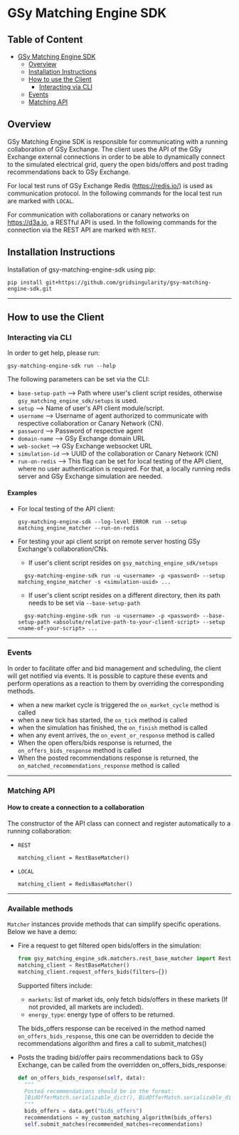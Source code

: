 # GSy Matching Engine SDK
## Table of Content
- [GSy Matching Engine SDK](#gsy-matching-engine-sdk)
  * [Overview](#overview)
  * [Installation Instructions](#installation-instructions)
  * [How to use the Client](#how-to-use-the-client)
    + [Interacting via CLI](#interacting-via-cli)
  * [Events](#events)
  * [Matching API](#matching-api)


## Overview

GSy Matching Engine SDK is responsible for communicating with a running collaboration of GSy Exchange. The client uses
the API of the GSy Exchange external connections in order to be able to dynamically connect to the simulated
electrical grid, query the open bids/offers and post trading recommendations back to GSy Exchange.

For local test runs of GSy Exchange Redis (https://redis.io/) is used as communication protocol.
In the following commands for the local test run are marked with `LOCAL`.

For communication with collaborations or canary networks on https://d3a.io, a RESTful API is used.
In the following commands for the connection via the REST API are marked with `REST`.

## Installation Instructions

Installation of gsy-matching-engine-sdk using pip:

```
pip install git+https://github.com/gridsingularity/gsy-matching-engine-sdk.git
```
---

## How to use the Client

### Interacting via CLI
In order to get help, please run:

```
gsy-matching-engine-sdk run --help
```

The following parameters can be set via the CLI:
- `base-setup-path` --> Path where user's client script resides, otherwise `gsy_matching_engine_sdk/setups` is used.
- `setup` --> Name of user's API client module/script.
- `username` --> Username of agent authorized to communicate with respective collaboration or Canary Network (CN).
- `password` --> Password of respective agent
- `domain-name` --> GSy Exchange domain URL
- `web-socket` --> GSy Exchange websocket URL
- `simulation-id` --> UUID of the collaboration or Canary Network (CN)
- `run-on-redis` --> This flag can be set for local testing of the API client, where no user authentication is required.
  For that, a locally running redis server and GSy Exchange simulation are needed.
#### Examples
- For local testing of the API client:
  ```
  gsy-matching-engine-sdk --log-level ERROR run --setup matching_engine_matcher --run-on-redis
  ```
- For testing your api client script on remote server hosting GSy Exchange's collaboration/CNs.
    - If user's client script resides on `gsy_matching_engine_sdk/setups`

  ```
    gsy-matching-engine-sdk run -u <username> -p <password> --setup matching_engine_matcher -s <simulation-uuid> ...
    ```

    - If user's client script resides on a different directory, then its path needs to be set via `--base-setup-path`

  ```
    gsy-matching-engine-sdk run -u <username> -p <password> --base-setup-path <absolute/relative-path-to-your-client-script> --setup <name-of-your-script> ...
    ```

---


### Events
In order to facilitate offer and bid management and scheduling,
the client will get notified via events.
It is possible to capture these events and perform operations as a reaction to them
by overriding the corresponding methods.
- when a new market cycle is triggered the `on_market_cycle` method is called
- when a new tick has started, the `on_tick` method is called
- when the simulation has finished, the `on_finish` method is called
- when any event arrives, the `on_event_or_response` method is called
- When the open offers/bids response is returned, the `on_offers_bids_response` method is called
- When the posted recommendations response is returned, the `on_matched_recommendations_response` method is called
---

### Matching API
#### How to create a connection to a collaboration
The constructor of the API class can connect and register automatically to a running collaboration:
- `REST`
    ```
    matching_client = RestBaseMatcher()
    ```
- `LOCAL`
    ```
    matching_client = RedisBaseMatcher()
    ```
---

### Available methods

`Matcher` instances provide methods that can simplify specific operations. Below we have a demo:

- Fire a request to get filtered open bids/offers in the simulation:

    ```python
    from gsy_matching_engine_sdk.matchers.rest_base_matcher import RestBaseMatcher
    matching_client = RestBaseMatcher()
    matching_client.request_offers_bids(filters={})
    ```

    Supported filters include:
    - `markets`: list of market ids, only fetch bids/offers in these markets (If not provided, all markets are included).
    - `energy_type`: energy type of offers to be returned.

    The bids_offers response can be received in the method named `on_offers_bids_response`, this one can be overridden to decide the recommendations algorithm and fires a call to submit_matches()


- Posts the trading bid/offer pairs recommendations back to GSy Exchange, can be called from the overridden on_offers_bids_response:

    ```python
    def on_offers_bids_response(self, data):
      """
      Posted recommendations should be in the format:
      [BidOfferMatch.serializable_dict(), BidOfferMatch.serializable_dict()]
      """
      bids_offers = data.get("bids_offers")
      recommendations = my_custom_matching_algorithm(bids_offers)
      self.submit_matches(recommended_matches=recommendations)
    ```
